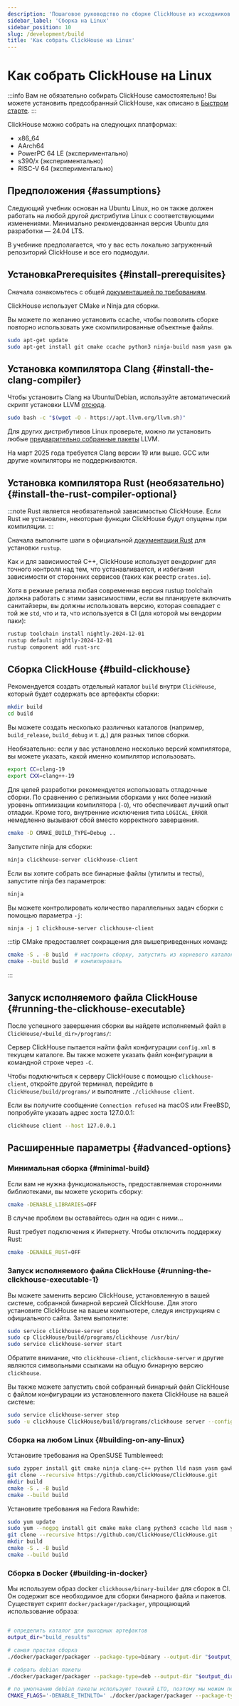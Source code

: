 ```yaml
---
description: 'Пошаговое руководство по сборке ClickHouse из исходников на системах Linux'
sidebar_label: 'Сборка на Linux'
sidebar_position: 10
slug: /development/build
title: 'Как собрать ClickHouse на Linux'
---
```



# Как собрать ClickHouse на Linux

:::info Вам не обязательно собирать ClickHouse самостоятельно!
Вы можете установить предсобранный ClickHouse, как описано в [Быстром старте](https://clickhouse.com/#quick-start).
:::

ClickHouse можно собрать на следующих платформах:

- x86_64
- AArch64
- PowerPC 64 LE (экспериментально)
- s390/x (экспериментально)
- RISC-V 64 (экспериментально)

## Предположения {#assumptions}

Следующий учебник основан на Ubuntu Linux, но он также должен работать на любой другой дистрибутив Linux с соответствующими изменениями.
Минимально рекомендованная версия Ubuntu для разработки — 24.04 LTS.

В учебнике предполагается, что у вас есть локально загруженный репозиторий ClickHouse и все его подмодули.

## УстановкаPrerequisites {#install-prerequisites}

Сначала ознакомьтесь с общей [документацией по требованиям](developer-instruction.md).

ClickHouse использует CMake и Ninja для сборки.

Вы можете по желанию установить ccache, чтобы позволить сборке повторно использовать уже скомпилированные объектные файлы.

```bash
sudo apt-get update
sudo apt-get install git cmake ccache python3 ninja-build nasm yasm gawk lsb-release wget software-properties-common gnupg
```

## Установка компилятора Clang {#install-the-clang-compiler}

Чтобы установить Clang на Ubuntu/Debian, используйте автоматический скрипт установки LLVM [отсюда](https://apt.llvm.org/).

```bash
sudo bash -c "$(wget -O - https://apt.llvm.org/llvm.sh)"
```

Для других дистрибутивов Linux проверьте, можно ли установить любые [предварительно собранные пакеты](https://releases.llvm.org/download.html) LLVM.

На март 2025 года требуется Clang версии 19 или выше.
GCC или другие компиляторы не поддерживаются.

## Установка компилятора Rust (необязательно) {#install-the-rust-compiler-optional}

:::note
Rust является необязательной зависимостью ClickHouse.
Если Rust не установлен, некоторые функции ClickHouse будут опущены при компиляции.
:::

Сначала выполните шаги в официальной [документации Rust](https://www.rust-lang.org/tools/install) для установки `rustup`.

Как и для зависимостей C++, ClickHouse использует вендоринг для точного контроля над тем, что устанавливается, и избегания зависимости от сторонних сервисов (таких как реестр `crates.io`).

Хотя в режиме релиза любая современная версия rustup toolchain должна работать с этими зависимостями, если вы планируете включить санитайзеры, вы должны использовать версию, которая совпадает с той же `std`, что и та, что используется в CI (для которой мы вендорим паки):

```bash
rustup toolchain install nightly-2024-12-01
rustup default nightly-2024-12-01
rustup component add rust-src
```
## Сборка ClickHouse {#build-clickhouse}

Рекомендуется создать отдельный каталог `build` внутри `ClickHouse`, который будет содержать все артефакты сборки:

```sh
mkdir build
cd build
```

Вы можете создать несколько различных каталогов (например, `build_release`, `build_debug` и т. д.) для разных типов сборки.

Необязательно: если у вас установлено несколько версий компилятора, вы можете указать, какой именно компилятор использовать.

```sh
export CC=clang-19
export CXX=clang++-19
```

Для целей разработки рекомендуется использовать отладочные сборки.
По сравнению с релизными сборками у них более низкий уровень оптимизации компилятора (`-O`), что обеспечивает лучший опыт отладки.
Кроме того, внутренние исключения типа `LOGICAL_ERROR` немедленно вызывают сбой вместо корректного завершения.

```sh
cmake -D CMAKE_BUILD_TYPE=Debug ..
```

Запустите ninja для сборки:

```sh
ninja clickhouse-server clickhouse-client
```

Если вы хотите собрать все бинарные файлы (утилиты и тесты), запустите ninja без параметров:

```sh
ninja
```

Вы можете контролировать количество параллельных задач сборки с помощью параметра `-j`:

```sh
ninja -j 1 clickhouse-server clickhouse-client
```

:::tip
CMake предоставляет сокращения для вышеприведенных команд:

```sh
cmake -S . -B build  # настроить сборку, запустить из корневого каталога репозитория
cmake --build build  # компилировать
```
:::

## Запуск исполняемого файла ClickHouse {#running-the-clickhouse-executable}

После успешного завершения сборки вы найдете исполняемый файл в `ClickHouse/<build_dir>/programs/`:

Сервер ClickHouse пытается найти файл конфигурации `config.xml` в текущем каталоге.
Вы также можете указать файл конфигурации в командной строке через `-C`.

Чтобы подключиться к серверу ClickHouse с помощью `clickhouse-client`, откройте другой терминал, перейдите в `ClickHouse/build/programs/` и выполните `./clickhouse client`.

Если вы получите сообщение `Connection refused` на macOS или FreeBSD, попробуйте указать адрес хоста 127.0.0.1:

```bash
clickhouse client --host 127.0.0.1
```

## Расширенные параметры {#advanced-options}

### Минимальная сборка {#minimal-build}

Если вам не нужна функциональность, предоставляемая сторонними библиотеками, вы можете ускорить сборку:

```sh
cmake -DENABLE_LIBRARIES=OFF
```

В случае проблем вы оставайтесь один на один с ними...

Rust требует подключения к Интернету. Чтобы отключить поддержку Rust:

```sh
cmake -DENABLE_RUST=OFF
```

### Запуск исполняемого файла ClickHouse {#running-the-clickhouse-executable-1}

Вы можете заменить версию ClickHouse, установленную в вашей системе, собранной бинарной версией ClickHouse.
Для этого установите ClickHouse на вашем компьютере, следуя инструкциям с официального сайта.
Затем выполните:

```bash
sudo service clickhouse-server stop
sudo cp ClickHouse/build/programs/clickhouse /usr/bin/
sudo service clickhouse-server start
```

Обратите внимание, что `clickhouse-client`, `clickhouse-server` и другие являются символьными ссылками на общую бинарную версию `clickhouse`.

Вы также можете запустить свой собранный бинарный файл ClickHouse с файлом конфигурации из установленного пакета ClickHouse на вашей системе:

```bash
sudo service clickhouse-server stop
sudo -u clickhouse ClickHouse/build/programs/clickhouse server --config-file /etc/clickhouse-server/config.xml
```

### Сборка на любом Linux {#building-on-any-linux}

Установите требования на OpenSUSE Tumbleweed:

```bash
sudo zypper install git cmake ninja clang-c++ python lld nasm yasm gawk
git clone --recursive https://github.com/ClickHouse/ClickHouse.git
mkdir build
cmake -S . -B build
cmake --build build
```

Установите требования на Fedora Rawhide:

```bash
sudo yum update
sudo yum --nogpg install git cmake make clang python3 ccache lld nasm yasm gawk
git clone --recursive https://github.com/ClickHouse/ClickHouse.git
mkdir build
cmake -S . -B build
cmake --build build
```

### Сборка в Docker {#building-in-docker}

Мы используем образ docker `clickhouse/binary-builder` для сборок в CI.
Он содержит все необходимое для сборки бинарного файла и пакетов.
Существует скрипт `docker/packager/packager`, упрощающий использование образа:

```bash

# определить каталог для выходных артефактов
output_dir="build_results"

# самая простая сборка
./docker/packager/packager --package-type=binary --output-dir "$output_dir"

# собрать debian пакеты
./docker/packager/packager --package-type=deb --output-dir "$output_dir"

# по умолчанию debian пакеты используют тонкий LTO, поэтому мы можем переопределить это, чтобы ускорить сборку
CMAKE_FLAGS='-DENABLE_THINLTO=' ./docker/packager/packager --package-type=deb --output-dir "./$(git rev-parse --show-cdup)/build_results"
```
